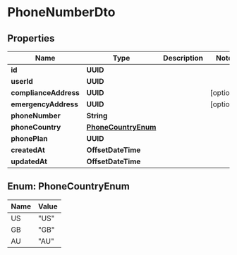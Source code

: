 

# PhoneNumberDto


## Properties

| Name | Type | Description | Notes |
|------------ | ------------- | ------------- | -------------|
|**id** | **UUID** |  |  |
|**userId** | **UUID** |  |  |
|**complianceAddress** | **UUID** |  |  [optional] |
|**emergencyAddress** | **UUID** |  |  [optional] |
|**phoneNumber** | **String** |  |  |
|**phoneCountry** | [**PhoneCountryEnum**](#PhoneCountryEnum) |  |  |
|**phonePlan** | **UUID** |  |  |
|**createdAt** | **OffsetDateTime** |  |  |
|**updatedAt** | **OffsetDateTime** |  |  |



## Enum: PhoneCountryEnum

| Name | Value |
|---- | -----|
| US | &quot;US&quot; |
| GB | &quot;GB&quot; |
| AU | &quot;AU&quot; |




